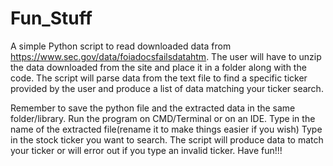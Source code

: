 # Fun_Stuff

A simple Python script to read downloaded data from https://www.sec.gov/data/foiadocsfailsdatahtm.
The user will have to unzip the data downloaded from the site and place it in a folder along with the code.
The script will parse data from the text file to find a specific ticker provided by the user and produce a list of data matching your ticker search.


Remember to save the python file and the extracted data in the same folder/library.
Run the program on CMD/Terminal or on an IDE.
Type in the name of the extracted file(rename it to make things easier if you wish)
Type in the stock ticker you want to search.
The script will produce data to match your ticker or will error out if you type an invalid ticker.
Have fun!!!
